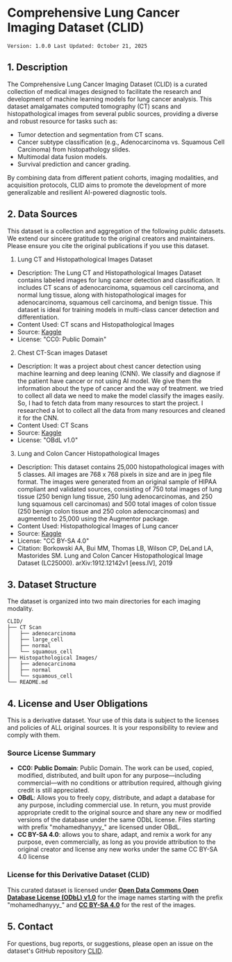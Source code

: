 # Comprehensive Lung Cancer Imaging Dataset (CLID)
`Version: 1.0.0 Last Updated: October 21, 2025`

## 1. Description
The Comprehensive Lung Cancer Imaging Dataset (CLID) is a curated collection of medical images designed to facilitate the research and development of machine learning models for lung cancer analysis. This dataset amalgamates computed tomography (CT) scans and histopathological images from several public sources, providing a diverse and robust resource for tasks such as:
* Tumor detection and segmentation from CT scans.
* Cancer subtype classification (e.g., Adenocarcinoma vs. Squamous Cell Carcinoma) from histopathology slides.
* Multimodal data fusion models.
* Survival prediction and cancer grading.

By combining data from different patient cohorts, imaging modalities, and acquisition protocols, CLID aims to promote the development of more generalizable and resilient AI-powered diagnostic tools.

## 2. Data Sources
This dataset is a collection and aggregation of the following public datasets. We extend our sincere gratitude to the original creators and maintainers. Please ensure you cite the original publications if you use this dataset.
1. Lung CT and Histopathological Images Dataset
* Description: The Lung CT and Histopathological Images Dataset contains labeled images for lung cancer detection and classification. It includes CT scans of adenocarcinoma, squamous cell carcinoma, and normal lung tissue, along with histopathological images for adenocarcinoma, squamous cell carcinoma, and benign tissue. This dataset is ideal for training models in multi-class cancer detection and differentiation.
* Content Used: CT scans and Histopathological Images
* Source: [Kaggle](https://www.kaggle.com/datasets/programmer3/lung-ct-and-histopathological-images-dataset)
* License: "CC0: Public Domain"
2. Chest CT-Scan images Dataset
* Description: It was a project about chest cancer detection using machine learning and deep leaning (CNN). We classify and diagnose if the patient have cancer or not using AI model. We give them the information about the type of cancer and the way of treatment. we tried to collect all data we need to make the model classify the images easily. So, I had to fetch data from many resources to start the project. I researched a lot to collect all the data from many resources and cleaned it for the CNN.
* Content Used: CT Scans
* Source: [Kaggle](https://www.kaggle.com/datasets/mohamedhanyyy/chest-ctscan-images)
* License: "OBdL v1.0"
3. Lung and Colon Cancer Histopathological Images
* Description: This dataset contains 25,000 histopathological images with 5 classes. All images are 768 x 768 pixels in size and are in jpeg file format.
The images were generated from an original sample of HIPAA compliant and validated sources, consisting of 750 total images of lung tissue (250 benign lung tissue, 250 lung adenocarcinomas, and 250 lung squamous cell carcinomas) and 500 total images of colon tissue (250 benign colon tissue and 250 colon adenocarcinomas) and augmented to 25,000 using the Augmentor package.
* Content Used: Histopathological Images of Lung cancer
* Source: [Kaggle](https://www.kaggle.com/datasets/andrewmvd/lung-and-colon-cancer-histopathological-images)
* License: "CC BY-SA 4.0"
* Citation: Borkowski AA, Bui MM, Thomas LB, Wilson CP, DeLand LA, Mastorides SM. Lung and Colon Cancer Histopathological Image Dataset (LC25000). arXiv:1912.12142v1 [eess.IV], 2019

## 3. Dataset Structure
The dataset is organized into two main directories for each imaging modality.
```
CLID/
├── CT Scan
│   ├── adenocarcinoma
│   ├── large_cell
│   ├── normal
│   └── squamous_cell
├── Histopathological Images/
│   ├── adenocarcinoma
│   ├── normal
│   └── squamous_cell
└── README.md
```

## 4. License and User Obligations
This is a derivative dataset. Your use of this data is subject to the licenses and policies of ALL original sources. It is your responsibility to review and comply with them.

### Source License Summary
* **CC0: Public Domain**: Public Domain. The work can be used, copied, modified, distributed, and built upon for any purpose—including commercial—with no conditions or attribution required, although giving credit is still appreciated.
* **OBdL**: Allows you to freely copy, distribute, and adapt a database for any purpose, including commercial use. In return, you must provide appropriate credit to the original source and share any new or modified versions of the database under the same ODbL license. Files starting with prefix "mohamedhanyyy_" are licensed under OBdL.
* **CC BY-SA 4.0**: allows you to share, adapt, and remix a work for any purpose, even commercially, as long as you provide attribution to the original creator and license any new works under the same CC BY-SA 4.0 license

### License for this Derivative Dataset (CLID)
This curated dataset is licensed under [**Open Data Commons Open Database License (ODbL) v1.0**](LICENSE-1.md) for the image names starting with the prefix "mohamedhanyyy_" and [**CC BY-SA 4.0**](LICENSE-2.md) for the rest of the images.

## 5. Contact
For questions, bug reports, or suggestions, please open an issue on the dataset's GitHub repository [CLID](https://github.com/My-Bad-2/CLID).